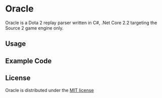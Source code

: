 # Oracle

Oracle is a Dota 2 replay parser written in C#, .Net Core 2.2 targeting the Source 2 game engine only.

## Usage

## Example Code

## License

Oracle is distributed under the [MIT license]()

